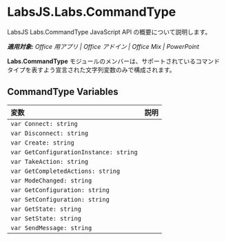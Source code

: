 
# <a name="labsjs.labs.commandtype"></a>LabsJS.Labs.CommandType
LabsJS Labs.CommandType JavaScript API の概要について説明します。

 _**適用対象:** Office 用アプリ | Office アドイン | Office Mix | PowerPoint_

**Labs.CommandType** モジュールのメンバーは、サポートされているコマンド タイプを表すよう宣言された文字列変数のみで構成されます。

## <a name="commandtype-variables"></a>CommandType Variables


|変数|説明|
|:-----|:-----|
| `var Connect: string`||
| `var Disconnect: string`||
| `var Create: string`||
| `var GetConfigurationInstance: string`||
| `var TakeAction: string`||
| `var GetCompletedActions: string`||
| `var ModeChanged: string`||
| `var GetConfiguration: string`||
| `var SetConfiguration: string`||
| `var GetState: string`||
| `var SetState: string`||
| `var SendMessage: string`||
